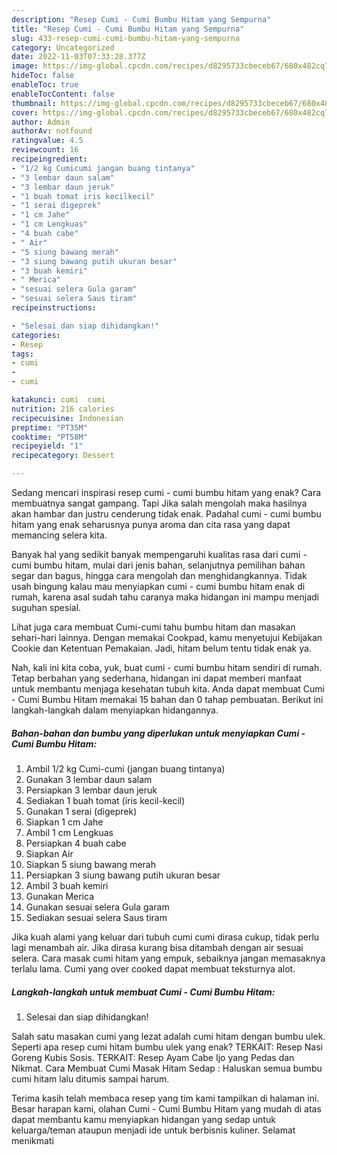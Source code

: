 ```yaml
---
description: "Resep Cumi - Cumi Bumbu Hitam yang Sempurna"
title: "Resep Cumi - Cumi Bumbu Hitam yang Sempurna"
slug: 433-resep-cumi-cumi-bumbu-hitam-yang-sempurna
category: Uncategorized
date: 2022-11-03T07:33:28.377Z
image: https://img-global.cpcdn.com/recipes/d8295733cbeceb67/680x482cq70/cumi-cumi-bumbu-hitam-foto-resep-utama.jpg
hideToc: false
enableToc: true
enableTocContent: false
thumbnail: https://img-global.cpcdn.com/recipes/d8295733cbeceb67/680x482cq70/cumi-cumi-bumbu-hitam-foto-resep-utama.jpg
cover: https://img-global.cpcdn.com/recipes/d8295733cbeceb67/680x482cq70/cumi-cumi-bumbu-hitam-foto-resep-utama.jpg
author: Admin
authorAv: notfound
ratingvalue: 4.5
reviewcount: 16
recipeingredient:
- "1/2 kg Cumicumi jangan buang tintanya"
- "3 lembar daun salam"
- "3 lembar daun jeruk"
- "1 buah tomat iris kecilkecil"
- "1 serai digeprek"
- "1 cm Jahe"
- "1 cm Lengkuas"
- "4 buah cabe"
- " Air"
- "5 siung bawang merah"
- "3 siung bawang putih ukuran besar"
- "3 buah kemiri"
- " Merica"
- "sesuai selera Gula garam"
- "sesuai selera Saus tiram"
recipeinstructions:

- "Selesai dan siap dihidangkan!"
categories:
- Resep
tags:
- cumi
- 
- cumi

katakunci: cumi  cumi 
nutrition: 216 calories
recipecuisine: Indonesian
preptime: "PT35M"
cooktime: "PT58M"
recipeyield: "1"
recipecategory: Dessert

---
```



Sedang mencari inspirasi resep cumi - cumi bumbu hitam yang enak? Cara membuatnya sangat gampang. Tapi Jika salah mengolah maka hasilnya akan hambar dan justru cenderung tidak enak. Padahal cumi - cumi bumbu hitam yang enak seharusnya punya aroma dan cita rasa yang dapat memancing selera kita.


Banyak hal yang sedikit banyak mempengaruhi kualitas rasa dari cumi - cumi bumbu hitam, mulai dari jenis bahan, selanjutnya pemilihan bahan segar dan bagus, hingga cara mengolah dan menghidangkannya. Tidak usah bingung kalau mau menyiapkan cumi - cumi bumbu hitam enak di rumah, karena asal sudah tahu caranya maka hidangan ini mampu menjadi suguhan spesial.

Lihat juga cara membuat Cumi-cumi tahu bumbu hitam dan masakan sehari-hari lainnya. Dengan memakai Cookpad, kamu menyetujui Kebijakan Cookie dan Ketentuan Pemakaian. Jadi, hitam belum tentu tidak enak ya.


Nah, kali ini kita coba, yuk, buat cumi - cumi bumbu hitam sendiri di rumah. Tetap berbahan yang sederhana, hidangan ini dapat memberi manfaat untuk membantu menjaga kesehatan tubuh kita. Anda dapat membuat Cumi - Cumi Bumbu Hitam memakai 15 bahan dan 0 tahap pembuatan. Berikut ini langkah-langkah dalam menyiapkan hidangannya.

<!--inarticleads1-->

##### Bahan-bahan dan bumbu yang diperlukan untuk menyiapkan Cumi - Cumi Bumbu Hitam:

1. Ambil 1/2 kg Cumi-cumi (jangan buang tintanya)
1. Gunakan 3 lembar daun salam
1. Persiapkan 3 lembar daun jeruk
1. Sediakan 1 buah tomat (iris kecil-kecil)
1. Gunakan 1 serai (digeprek)
1. Siapkan 1 cm Jahe
1. Ambil 1 cm Lengkuas
1. Persiapkan 4 buah cabe
1. Siapkan  Air
1. Siapkan 5 siung bawang merah
1. Persiapkan 3 siung bawang putih ukuran besar
1. Ambil 3 buah kemiri
1. Gunakan  Merica
1. Gunakan sesuai selera Gula garam
1. Sediakan sesuai selera Saus tiram


Jika kuah alami yang keluar dari tubuh cumi cumi dirasa cukup, tidak perlu lagi menambah air. Jika dirasa kurang bisa ditambah dengan air sesuai selera. Cara masak cumi hitam yang empuk, sebaiknya jangan memasaknya terlalu lama. Cumi yang over cooked dapat membuat teksturnya alot. 

<!--inarticleads2-->

##### Langkah-langkah untuk membuat Cumi - Cumi Bumbu Hitam:


1. Selesai dan siap dihidangkan!

Salah satu masakan cumi yang lezat adalah cumi hitam dengan bumbu ulek. Seperti apa resep cumi hitam bumbu ulek yang enak? TERKAIT: Resep Nasi Goreng Kubis Sosis. TERKAIT: Resep Ayam Cabe Ijo yang Pedas dan Nikmat. Cara Membuat Cumi Masak Hitam Sedap : Haluskan semua bumbu cumi hitam lalu ditumis sampai harum. 

Terima kasih telah membaca resep yang tim kami tampilkan di halaman ini. Besar harapan kami, olahan Cumi - Cumi Bumbu Hitam yang mudah di atas dapat membantu kamu menyiapkan hidangan yang sedap untuk keluarga/teman ataupun menjadi ide untuk berbisnis kuliner. Selamat menikmati

